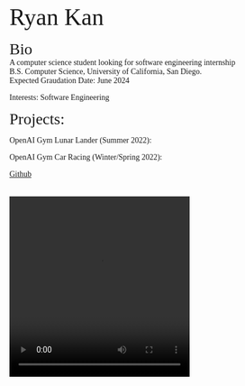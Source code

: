
<span style="font-family:Times New Roman; font-size:3em;">Ryan Kan </span>
<br>
<br>
<span style="font-family:Times New Roman; font-size:2em;">Bio </span>
<br>
<span style="font-family:Times New Roman; font-size:1em;">A computer science student looking for software engineering internship</span>
<br>
<span style="font-family:Times New Roman; font-size:1em;">B.S. Computer Science, University of California, San Diego.</span>
<br>
<span style="font-family:Times New Roman; font-size:1em;">Expected Graudation Date: June 2024</span>
<br>

<span style="font-family:Times New Roman; font-size:1em;">Interests: Software Engineering</span>

<span style="font-family:Times New Roman; font-size:2em;">Projects: </span> 

<span style="font-family:Times New Roman; font-size:1em;">OpenAI Gym Lunar Lander (Summer 2022):
</span> 
<br>

<span style="font-family:Times New Roman; font-size:1em;">OpenAI Gym Car Racing (Winter/Spring 2022):
</span> 
<br>

<span style="font-family:Times New Roman; font-size:1em;"> [Github](https://github.com/kan-ryan/CarRacing)
</span> 

<br>
<video width="320" height = "320" controls> 
    <source src = "car_racing.mp4" type="video/mp4">
</video>
<br>

